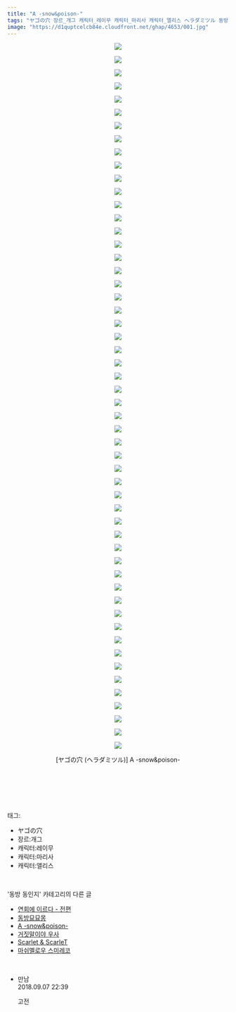 ```yaml
---
title: "A -snow&poison-"
tags: "ヤゴの穴 장르_개그 캐릭터_레이무 캐릭터_마리사 캐릭터_앨리스 ヘラダミツル 동방_동인지"
image: "https://d1quptcelcb84e.cloudfront.net/ghap/4653/001.jpg"
---
```

<div class="article">
<p style="text-align: center; clear: none; float: none;"><img src="{{ site.imgserver8 }}/ghap/4653/001.jpg"/></p>
<p style="text-align: center; clear: none; float: none;"><img src="{{ site.imgserver8 }}/ghap/4653/002.jpg"/></p>
<p style="text-align: center; clear: none; float: none;"><img src="{{ site.imgserver8 }}/ghap/4653/003.jpg"/></p>
<p style="text-align: center; clear: none; float: none;"><img src="{{ site.imgserver8 }}/ghap/4653/004.jpg"/></p>
<p style="text-align: center; clear: none; float: none;"><img src="{{ site.imgserver8 }}/ghap/4653/005.jpg"/></p>
<p style="text-align: center; clear: none; float: none;"><img src="{{ site.imgserver8 }}/ghap/4653/006.jpg"/></p>
<p style="text-align: center; clear: none; float: none;"><img src="{{ site.imgserver8 }}/ghap/4653/007.jpg"/></p>
<p style="text-align: center; clear: none; float: none;"><img src="{{ site.imgserver8 }}/ghap/4653/008.jpg"/></p>
<p style="text-align: center; clear: none; float: none;"><img src="{{ site.imgserver8 }}/ghap/4653/009.jpg"/></p>
<p style="text-align: center; clear: none; float: none;"><img src="{{ site.imgserver8 }}/ghap/4653/010.jpg"/></p>
<p style="text-align: center; clear: none; float: none;"><img src="{{ site.imgserver8 }}/ghap/4653/011.jpg"/></p>
<p style="text-align: center; clear: none; float: none;"><img src="{{ site.imgserver8 }}/ghap/4653/012.jpg"/></p>
<p style="text-align: center; clear: none; float: none;"><img src="{{ site.imgserver8 }}/ghap/4653/013.jpg"/></p>
<p style="text-align: center; clear: none; float: none;"><img src="{{ site.imgserver8 }}/ghap/4653/014.jpg"/></p>
<p style="text-align: center; clear: none; float: none;"><img src="{{ site.imgserver8 }}/ghap/4653/015.jpg"/></p>
<p style="text-align: center; clear: none; float: none;"><img src="{{ site.imgserver8 }}/ghap/4653/016.jpg"/></p>
<p style="text-align: center; clear: none; float: none;"><img src="{{ site.imgserver8 }}/ghap/4653/017.jpg"/></p>
<p style="text-align: center; clear: none; float: none;"><img src="{{ site.imgserver8 }}/ghap/4653/018.jpg"/></p>
<p style="text-align: center; clear: none; float: none;"><img src="{{ site.imgserver8 }}/ghap/4653/019.jpg"/></p>
<p style="text-align: center; clear: none; float: none;"><img src="{{ site.imgserver8 }}/ghap/4653/020.jpg"/></p>
<p style="text-align: center; clear: none; float: none;"><img src="{{ site.imgserver8 }}/ghap/4653/021.jpg"/></p>
<p style="text-align: center; clear: none; float: none;"><img src="{{ site.imgserver8 }}/ghap/4653/022.jpg"/></p>
<p style="text-align: center; clear: none; float: none;"><img src="{{ site.imgserver8 }}/ghap/4653/023.jpg"/></p>
<p style="text-align: center; clear: none; float: none;"><img src="{{ site.imgserver8 }}/ghap/4653/024.jpg"/></p>
<p style="text-align: center; clear: none; float: none;"><img src="{{ site.imgserver8 }}/ghap/4653/025.jpg"/></p>
<p style="text-align: center; clear: none; float: none;"><img src="{{ site.imgserver8 }}/ghap/4653/026.jpg"/></p>
<p style="text-align: center; clear: none; float: none;"><img src="{{ site.imgserver8 }}/ghap/4653/027.jpg"/></p>
<p style="text-align: center; clear: none; float: none;"><img src="{{ site.imgserver8 }}/ghap/4653/028.jpg"/></p>
<p style="text-align: center; clear: none; float: none;"><img src="{{ site.imgserver8 }}/ghap/4653/029.jpg"/></p>
<p style="text-align: center; clear: none; float: none;"><img src="{{ site.imgserver8 }}/ghap/4653/030.jpg"/></p>
<p style="text-align: center; clear: none; float: none;"><img src="{{ site.imgserver8 }}/ghap/4653/031.jpg"/></p>
<p style="text-align: center; clear: none; float: none;"><img src="{{ site.imgserver8 }}/ghap/4653/032.jpg"/></p>
<p style="text-align: center; clear: none; float: none;"><img src="{{ site.imgserver8 }}/ghap/4653/033.jpg"/></p>
<p style="text-align: center; clear: none; float: none;"><img src="{{ site.imgserver8 }}/ghap/4653/034.jpg"/></p>
<p style="text-align: center; clear: none; float: none;"><img src="{{ site.imgserver8 }}/ghap/4653/035.jpg"/></p>
<p style="text-align: center; clear: none; float: none;"><img src="{{ site.imgserver8 }}/ghap/4653/036.jpg"/></p>
<p style="text-align: center; clear: none; float: none;"><img src="{{ site.imgserver8 }}/ghap/4653/037.jpg"/></p>
<p style="text-align: center; clear: none; float: none;"><img src="{{ site.imgserver8 }}/ghap/4653/038.jpg"/></p>
<p style="text-align: center; clear: none; float: none;"><img src="{{ site.imgserver8 }}/ghap/4653/039.jpg"/></p>
<p style="text-align: center; clear: none; float: none;"><img src="{{ site.imgserver8 }}/ghap/4653/040.jpg"/></p>
<p style="text-align: center; clear: none; float: none;"><img src="{{ site.imgserver8 }}/ghap/4653/041.jpg"/></p>
<p style="text-align: center; clear: none; float: none;"><img src="{{ site.imgserver8 }}/ghap/4653/042.jpg"/></p>
<p style="text-align: center; clear: none; float: none;"><img src="{{ site.imgserver8 }}/ghap/4653/043.jpg"/></p>
<p style="text-align: center; clear: none; float: none;"><img src="{{ site.imgserver8 }}/ghap/4653/044.jpg"/></p>
<p style="text-align: center; clear: none; float: none;"><img src="{{ site.imgserver8 }}/ghap/4653/045.jpg"/></p>
<p style="text-align: center; clear: none; float: none;"><img src="{{ site.imgserver8 }}/ghap/4653/046.jpg"/></p>
<p style="text-align: center; clear: none; float: none;"><img src="{{ site.imgserver8 }}/ghap/4653/047.jpg"/></p>
<p style="text-align: center; clear: none; float: none;"><img src="{{ site.imgserver8 }}/ghap/4653/048.jpg"/></p>
<p style="text-align: center; clear: none; float: none;"><img src="{{ site.imgserver8 }}/ghap/4653/049.jpg"/></p>
<p style="text-align: center; clear: none; float: none;"><img src="{{ site.imgserver8 }}/ghap/4653/050.jpg"/></p>
<p style="text-align: center; clear: none; float: none;"><img src="{{ site.imgserver8 }}/ghap/4653/051.jpg"/></p>
<p style="text-align: center; clear: none; float: none;"><img src="{{ site.imgserver8 }}/ghap/4653/052.jpg"/></p>
<p style="text-align: center; clear: none; float: none;"><img src="{{ site.imgserver8 }}/ghap/4653/053.jpg"/></p>
<p style="text-align: center; clear: none; float: none;"><img src="{{ site.imgserver8 }}/ghap/4653/054.jpg"/></p>
<p style="text-align: center; clear: none; float: none;">[ヤゴの穴 (ヘラダミツル)] A -snow&amp;poison-</p>
<p style="text-align: center; clear: none; float: none;"><br/></p>
<p><br/></p>
</div><br/>
<div class="tagTrail">
<p>태그: </p>
<ul>
<li>ヤゴの穴</li>
<li>장르:개그</li>
<li>캐릭터:레이무</li>
<li>캐릭터:마리사</li>
<li>캐릭터:앨리스</li>
</ul>
</div><br/>
<div class="another">
<p>'동방 동인지' 카테고리의 다른 글</p>
<ul>
<li><a href="/ghap_4655">연회에 이르다 - 전편</a></li>
<li><a href="/ghap_4654">동방묘묘몽</a></li>
<li><a href="/ghap_4653">A -snow&amp;poison-</a></li>
<li><a href="/ghap_1175">거짓말이야 우사</a></li>
<li><a href="/ghap_3685">Scarlet &amp; ScarleT</a></li>
<li><a href="/ghap_4633">마쉬멜로우 스미레코</a></li>
</ul>
</div><br/>
<div class="cb_module cb_fluid">
<div class="cb_wrt cb_profile">
<div class="comment">
<ul>
<li class="cb_thumb_off" id="comment15327957">
<div class="cb_comment_area">
<div class="cb_info_area">
<div class="cb_section">
<span class="cb_nick_name">만남</span>
</div>
<div class="cb_section">
<span class="cb_date">2018.09.07 22:39 </span>
</div>
</div>
<div class="cb_dsc_comment">
<p class="cb_dsc">
											고전
										</p>
</div>
</div></li>
</ul>
</div>
</div><!-- commentList close -->
</div><br/>
